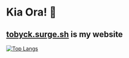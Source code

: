 # Kia Ora! 👋
<a href="https://tobyck.surge.sh">tobyck.surge.sh</a> is my website
---
[![Top Langs](https://github-readme-stats.vercel.app/api/top-langs/?username=TobyCK&theme=dark)](https://github.com/TobyCK/github-readme-stats)
